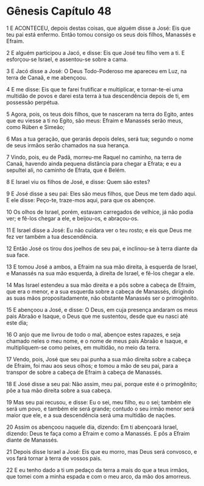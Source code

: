 # Gênesis Capítulo 48

1	E ACONTECEU, depois destas coisas, que alguém disse a José: Eis que teu pai está enfermo. Então tomou consigo os seus dois filhos, Manassés e Efraim.

2	E alguém participou a Jacó, e disse: Eis que José teu filho vem a ti. E esforçou-se Israel, e assentou-se sobre a cama.

3	E Jacó disse a José: O Deus Todo-Poderoso me apareceu em Luz, na terra de Canaã, e me abençoou.

4	E me disse: Eis que te farei frutificar e multiplicar, e tornar-te-ei uma multidão de povos e darei esta terra à tua descendência depois de ti, em possessão perpétua.

5	Agora, pois, os teus dois filhos, que te nasceram na terra do Egito, antes que eu viesse a ti no Egito, são meus: Efraim e Manassés serão meus, como Rúben e Simeão;

6	Mas a tua geração, que gerarás depois deles, será tua; segundo o nome de seus irmãos serão chamados na sua herança.

7	Vindo, pois, eu de Padã, morreu-me Raquel no caminho, na terra de Canaã, havendo ainda pequena distância para chegar a Efrata; e eu a sepultei ali, no caminho de Efrata, que é Belém.

8	E Israel viu os filhos de José, e disse: Quem são estes?

9	E José disse a seu pai: Eles são meus filhos, que Deus me tem dado aqui. E ele disse: Peço-te, traze-mos aqui, para que os abençoe.

10	Os olhos de Israel, porém, estavam carregados de velhice, já não podia ver; e fê-los chegar a ele, e beijou-os, e abraçou-os.

11	E Israel disse a José: Eu não cuidara ver o teu rosto; e eis que Deus me fez ver também a tua descendência.

12	Então José os tirou dos joelhos de seu pai, e inclinou-se à terra diante da sua face.

13	E tomou José a ambos, a Efraim na sua mão direita, à esquerda de Israel, e Manassés na sua mão esquerda, à direita de Israel, e fê-los chegar a ele.

14	Mas Israel estendeu a sua mão direita e a pôs sobre a cabeça de Efraim, que era o menor, e a sua esquerda sobre a cabeça de Manassés, dirigindo as suas mãos propositadamente, não obstante Manassés ser o primogênito.

15	E abençoou a José, e disse: O Deus, em cuja presença andaram os meus pais Abraão e Isaque, o Deus que me sustentou, desde que eu nasci até este dia;

16	O anjo que me livrou de todo o mal, abençoe estes rapazes, e seja chamado neles o meu nome, e o nome de meus pais Abraão e Isaque, e multipliquem-se como peixes, em multidão, no meio da terra.

17	Vendo, pois, José que seu pai punha a sua mão direita sobre a cabeça de Efraim, foi mau aos seus olhos; e tomou a mão de seu pai, para a transpor de sobre a cabeça de Efraim à cabeça de Manassés.

18	E José disse a seu pai: Não assim, meu pai, porque este é o primogênito; põe a tua mão direita sobre a sua cabeça.

19	Mas seu pai recusou, e disse: Eu o sei, meu filho, eu o sei; também ele será um povo, e também ele será grande; contudo o seu irmão menor será maior que ele, e a sua descendência será uma multidão de nações.

20	Assim os abençoou naquele dia, dizendo: Em ti abençoará Israel, dizendo: Deus te faça como a Efraim e como a Manassés. E pôs a Efraim diante de Manassés.

21	Depois disse Israel a José: Eis que eu morro, mas Deus será convosco, e vos fará tornar à terra de vossos pais.

22	E eu tenho dado a ti um pedaço da terra a mais do que a teus irmãos, que tomei com a minha espada e com o meu arco, da mão dos amorreus.

